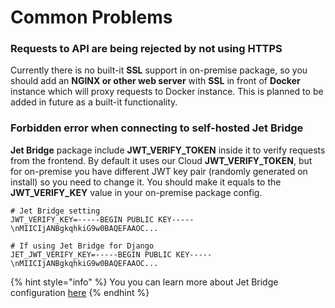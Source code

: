 # Common Problems

### Requests to API are being rejected by not using HTTPS <a href="#https-issue" id="https-issue"></a>

Currently there is no built-it **SSL** support in on-premise package, so you should add an **NGINX or other web server** with **SSL** in front of **Docker** instance which will proxy requests to Docker instance. This is planned to be added in future as a built-it functionality.

### Forbidden error when connecting to self-hosted Jet Bridge <a href="#https-issue" id="https-issue"></a>

**Jet Bridge** package include **JWT\_VERIFY\_TOKEN** inside it to verify requests from the frontend. By default it uses our Cloud **JWT\_VERIFY\_TOKEN**, but for on-premise you have different JWT key pair (randomly generated on install) so you need to change it. You should make it equals to the **JWT\_VERIFY\_KEY** value in your on-premise package config.

```
# Jet Bridge setting
JWT_VERIFY_KEY=-----BEGIN PUBLIC KEY-----\nMIICIjANBgkqhkiG9w0BAQEFAAOC...

# If using Jet Bridge for Django
JET_JWT_VERIFY_KEY=-----BEGIN PUBLIC KEY-----\nMIICIjANBgkqhkiG9w0BAQEFAAOC...
```

{% hint style="info" %}
You you can learn more about Jet Bridge configuration [here](../jet-admin/configuration.md)
{% endhint %}
